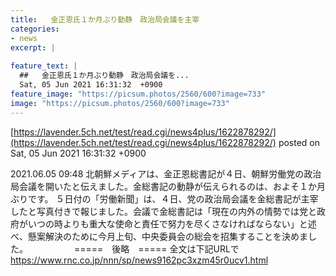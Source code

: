 ```yaml
---
title:   金正恩氏１か月ぶり動静　政治局会議を主宰  
categories:
- news
excerpt: |
  
feature_text: |
  ##   金正恩氏１か月ぶり動静　政治局会議を...
  Sat, 05 Jun 2021 16:31:32  +0900
feature_image: "https://picsum.photos/2560/600?image=733"
image: "https://picsum.photos/2560/600?image=733"
---
```


[https://lavender.5ch.net/test/read.cgi/news4plus/1622878292/](https://lavender.5ch.net/test/read.cgi/news4plus/1622878292/)
posted on Sat, 05 Jun 2021 16:31:32  +0900

<!--more-->

2021.06.05 09:48 北朝鮮メディアは、金正恩総書記が４日、朝鮮労働党の政治局会議を開いたと伝えました。金総書記の動静が伝えられるのは、およそ１か月ぶりです。 ５日付の「労働新聞」は、４日、党の政治局会議を金総書記が主宰したと写真付きで報じました。会議で金総書記は「現在の内外の情勢では党と政府がいつの時よりも重大な使命と責任で努力を尽くさなければならない」と述べ、懸案解決のために今月上旬、中央委員会の総会を招集することを決めました。 　　　　　=====　後略　===== 全文は下記URLで https://www.rnc.co.jp/nnn/sp/news9162pc3xzm45r0ucv1.html
